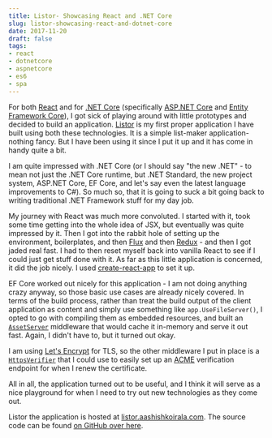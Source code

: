 ```yaml
---
title: Listor- Showcasing React and .NET Core
slug: listor-showcasing-react-and-dotnet-core
date: 2017-11-20
draft: false
tags:
- react
- dotnetcore
- aspnetcore
- es6
- spa
---
```

For both [React](https://reactjs.org/) and for [.NET Core](https://docs.microsoft.com/en-us/dotnet/core/) (specifically [ASP.NET Core](https://www.asp.net/core/overview/aspnet-vnext) and [Entity Framework Core](https://docs.microsoft.com/en-us/ef/core/)), I got sick of playing around with little prototypes and decided to build an application. [Listor](https://github.com/aashishkoirala/listor) is my first proper application I have built using both these technologies. It is a simple list-maker application- nothing fancy. But I have been using it since I put it up and it has come in handy quite a bit.

I am quite impressed with .NET Core (or I should say "the new .NET" - to mean not just the .NET Core runtime, but .NET Standard, the new project system, ASP.NET Core, EF Core, and let's say even the latest language improvements to C#). So much so, that it is going to suck a bit going back to writing traditional .NET Framework stuff for my day job.

My journey with React was much more convoluted. I started with it, took some time getting into the whole idea of JSX, but eventually was quite impressed by it. Then I got into the rabbit hole of setting up the environment, boilerplates, and then [Flux](https://facebook.github.io/flux/docs/overview.html) and then [Redux](https://redux.js.org/) - and then I got jaded real fast. I had to then reset myself back into vanilla React to see if I could just get stuff done with it. As far as this little application is concerned, it did the job nicely. I used [create-react-app](https://github.com/facebook/create-react-app) to set it up.

EF Core worked out nicely for this application - I am not doing anything crazy anyway, so those basic use cases are already nicely covered. In terms of the build process, rather than treat the build output of the client application as content and simply use something like `app.UseFileServer()`, I opted to go with compiling them as embedded resources, and built an [`AssetServer`](https://github.com/aashishkoirala/listor/blob/master/AK.Listor/AssetServer.cs) middleware that would cache it in-memory and serve it out fast. Again, I didn't have to, but it turned out okay.

I am using [Let's Encrypt](https://letsencrypt.org/) for TLS, so the other middleware I put in place is a [`HttpsVerifier`](https://github.com/aashishkoirala/listor/blob/master/AK.Listor/HttpsVerifier.cs) that I could use to easily set up an [ACME](https://en.wikipedia.org/wiki/Automated_Certificate_Management_Environment) verification endpoint for when I renew the certificate.

All in all, the application turned out to be useful, and I think it will serve as a nice playground for when I need to try out new technologies as they come out.

Listor the application is hosted at [listor.aashishkoirala.com](https://listor.aashishkoirala.com).
The source code can be found [on GitHub over here](https://github.com/aashishkoirala/listor).
